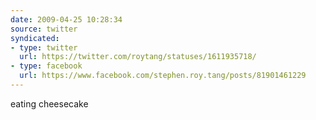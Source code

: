 ```yaml
---
date: 2009-04-25 10:28:34
source: twitter
syndicated:
- type: twitter
  url: https://twitter.com/roytang/statuses/1611935718/
- type: facebook
  url: https://www.facebook.com/stephen.roy.tang/posts/81901461229
---
```


eating cheesecake